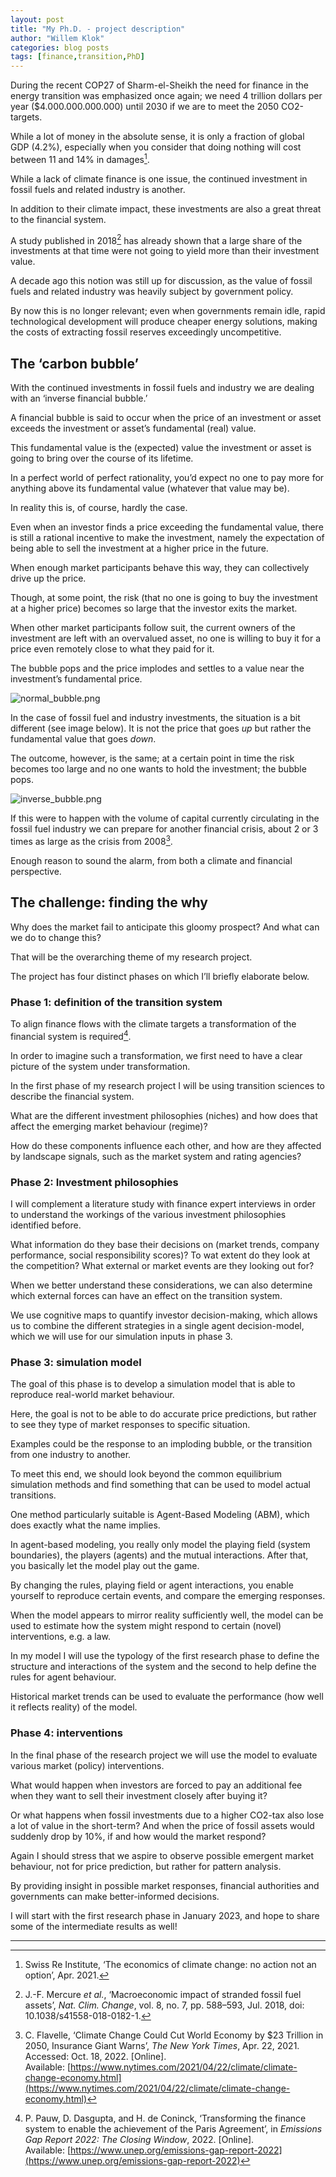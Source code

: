 ```yaml
---
layout: post
title: "My Ph.D. - project description"
author: "Willem Klok"
categories: blog posts
tags: [finance,transition,PhD]
---
```


During the recent COP27 of Sharm-el-Sheikh the need for finance in the energy transition was emphasized once again; we need 4 trillion dollars per year ($4.000.000.000.000) until 2030 if we are to meet the 2050 CO2-targets.

While a lot of money in the absolute sense, it is only a fraction of global GDP (4.2%), especially when you consider that doing nothing will cost between 11 and 14% in damages[^1].

While a lack of climate finance is one issue, the continued investment in fossil fuels and related industry is another.

In addition to their climate impact, these investments are also a great threat to the financial system.

A study published in 2018[^2] has already shown that a large share of the investments at that time were not going to yield more than their investment value.

A decade ago this notion was still up for discussion, as the value of fossil fuels and related industry was heavily subject by government policy.

By now this is no longer relevant; even when governments remain idle, rapid technological development will produce cheaper energy solutions, making the costs of extracting fossil reserves exceedingly uncompetitive.

## The ‘carbon bubble’

With the continued investments in fossil fuels and industry we are dealing with an ‘inverse financial bubble.’

A financial bubble is said to occur when the price of an investment or asset exceeds the investment or asset’s fundamental (real) value.

This fundamental value is the (expected) value the investment or asset is going to bring over the course of its lifetime.

In a perfect world of perfect rationality, you’d expect no one to pay more for anything above its fundamental value (whatever that value may be).

In reality this is, of course, hardly the case.

Even when an investor finds a price exceeding the fundamental value, there is still a rational incentive to make the investment, namely the expectation of being able to sell the investment at a higher price in the future.

When enough market participants behave this way, they can collectively drive up the price.

Though, at some point, the risk (that no one is going to buy the investment at a higher price) becomes so large that the investor exits the market.

When other market participants follow suit, the current owners of the investment are left with an overvalued asset, no one is willing to buy it for a price even remotely close to what they paid for it.

The bubble pops and the price implodes and settles to a value near the investment’s fundamental price.

![normal_bubble.png](https://raw.githubusercontent.com/willem-klok/willem-klok.github.io/gh-pages/assets/img/normal_bubble.png)

In the case of fossil fuel and industry investments, the situation is a bit different (see image below). It is not the price that goes _up_ but rather the fundamental value that goes _down_.

The outcome, however, is the same; at a certain point in time the risk becomes too large and no one wants to hold the investment; the bubble pops.

![inverse_bubble.png](https://raw.githubusercontent.com/willem-klok/willem-klok.github.io/gh-pages/assets/img/inverse_bubble.png)

If this were to happen with the volume of capital currently circulating in the fossil fuel industry we can prepare for another financial crisis, about 2 or 3 times as large as the crisis from 2008[^3].

Enough reason to sound the alarm, from both a climate and financial perspective.

## The challenge: finding the why

Why does the market fail to anticipate this gloomy prospect? And what can we do to change this?

That will be the overarching theme of my research project.

The project has four distinct phases on which I’ll briefly elaborate below.

### Phase 1: definition of the transition system

To align finance flows with the climate targets a transformation of the financial system is required[^4].

In order to imagine such a transformation, we first need to have a clear picture of the system under transformation.

In the first phase of my research project I will be using transition sciences to describe the financial system.

What are the different investment philosophies (niches) and how does that affect the emerging market behaviour (regime)?

How do these components influence each other, and how are they affected by landscape signals, such as the market system and rating agencies?

### Phase 2: Investment philosophies

I will complement a literature study with finance expert interviews in order to understand the workings of the various investment philosophies identified before.

What information do they base their decisions on (market trends, company performance, social responsibility scores)? To wat extent do they look at the competition? What external or market events are they looking out for?

When we better understand these considerations, we can also determine which external forces can have an effect on the transition system.

We use cognitive maps to quantify investor decision-making, which allows us to combine the different strategies in a single agent decision-model, which we will use for our simulation inputs in phase 3.

### Phase 3: simulation model

The goal of this phase is to develop a simulation model that is able to reproduce real-world market behaviour.

Here, the goal is not to be able to do accurate price predictions, but rather to see they type of market responses to specific situation.

Examples could be the response to an imploding bubble, or the transition from one industry to another.

To meet this end, we should look beyond the common equilibrium simulation methods and find something that can be used to model actual transitions.

One method particularly suitable is Agent-Based Modeling (ABM), which does exactly what the name implies.

In agent-based modeling, you really only model the playing field (system boundaries), the players (agents) and the mutual interactions. After that, you basically let the model play out the game.

By changing the rules, playing field or agent interactions, you enable yourself to reproduce certain events, and compare the emerging responses.

When the model appears to mirror reality sufficiently well, the model can be used to estimate how the system might respond to certain (novel) interventions, e.g. a law.

In my model I will use the typology of the first research phase to define the structure and interactions of the system and the second to help define the rules for agent behaviour.

Historical market trends can be used to evaluate the performance (how well it reflects reality) of the model.

### Phase 4: interventions

In the final phase of the research project we will use the model to evaluate various market (policy) interventions.

What would happen when investors are forced to pay an additional fee when they want to sell their investment closely after buying it?

Or what happens when fossil investments due to a higher CO2-tax also lose a lot of value in the short-term? And when the price of fossil assets would suddenly drop by 10%, if and how would the market respond?

Again I should stress that we aspire to observe possible emergent market behaviour, not for price prediction, but rather for pattern analysis.

By providing insight in possible market responses, financial authorities and governments can make better-informed decisions.

I will start with the first research phase in January 2023, and hope to share some of the intermediate results as well!

---

[^1]: Swiss Re Institute, ‘The economics of climate change: no action not an option’, Apr. 2021.
[^2]: J.-F. Mercure _et al._, ‘Macroeconomic impact of stranded fossil fuel assets’, _Nat. Clim. Change_, vol. 8, no. 7, pp. 588–593, Jul. 2018, doi: 10.1038/s41558-018-0182-1.
[^3]: C. Flavelle, ‘Climate Change Could Cut World Economy by $23 Trillion in 2050, Insurance Giant Warns’, _The New York Times_, Apr. 22, 2021. Accessed: Oct. 18, 2022. \[Online\]. Available: [https://www.nytimes.com/2021/04/22/climate/climate-change-economy.html](https://www.nytimes.com/2021/04/22/climate/climate-change-economy.html)
[^4]: P. Pauw, D. Dasgupta, and H. de Coninck, ‘Transforming the finance system to enable the achievement of the Paris Agreement’, in _Emissions Gap Report 2022: The Closing Window_, 2022. \[Online\]. Available: [https://www.unep.org/emissions-gap-report-2022](https://www.unep.org/emissions-gap-report-2022)
